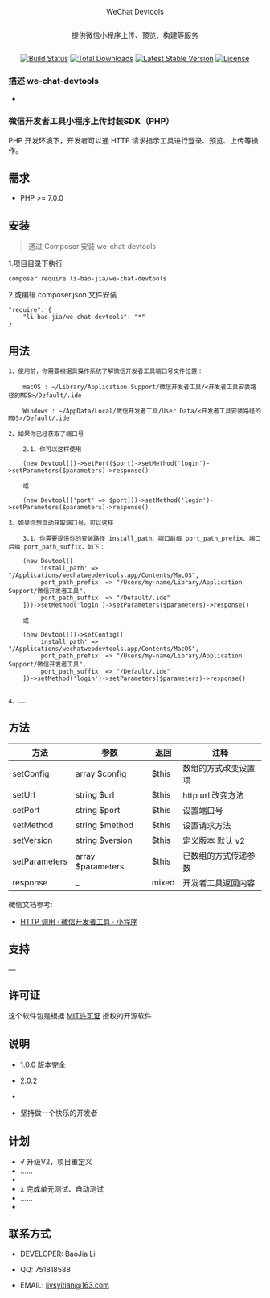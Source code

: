 <div style="display: flex; justify-content: center; align-items: center; flex-direction: column;">
  <p>WeChat Devtools</p>
  <p>提供微信小程序上传、预览、构建等服务</p>
</div>

<p align="center">
<a href="https://github.com/li-bao-jia"><img src="https://github.com/laravel/framework/workflows/tests/badge.svg" alt="Build Status"></a>
<a href="https://packagist.org/packages/li-bao-jia"><img src="https://img.shields.io/packagist/dt/li-bao-jia/we-chat-devtools" alt="Total Downloads"></a>
<a href="https://packagist.org/packages/laravel/framework"><img src="https://img.shields.io/packagist/v/li-bao-jia/we-chat-devtools" alt="Latest Stable Version"></a>
<a href="https://packagist.org/packages/laravel/framework"><img src="https://img.shields.io/packagist/l/li-bao-jia/we-chat-devtools" alt="License"></a>
</p>

### 描述 we-chat-devtools
-


### 微信开发者工具小程序上传封装SDK（PHP）

PHP 开发环境下，开发者可以通 HTTP 请求指示工具进行登录、预览、上传等操作。

## 需求

- PHP >= 7.0.0

## 安装

> 通过 Composer 安装 we-chat-devtools

1.项目目录下执行

    composer require li-bao-jia/we-chat-devtools

2.或编辑 composer.json 文件安装

    "require": {
        "li-bao-jia/we-chat-devtools": "*"
    }

## 用法

    1、使用前，你需要根据具操作系统了解微信开发者工具端口号文件位置：

        macOS : ~/Library/Application Support/微信开发者工具/<开发者工具安装路径的MD5>/Default/.ide
        
        Windows : ~/AppData/Local/微信开发者工具/User Data/<开发者工具安装路径的MD5>/Default/.ide
    
    2、如果你已经获取了端口号
        
        2.1、你可以这样使用

        (new Devtool())->setPort($port)->setMethod('login')->setParameters($parameters)->response()

        或

        (new Devtool(['port' => $port]))->setMethod('login')->setParameters($parameters)->response()

    3、如果你想自动获取端口号，可以这样

        3.1、你需要提供你的安装路径 install_path、端口前缀 port_path_prefix、端口后缀 port_path_suffix，如下：

        (new Devtool([
            'install_path' => "/Applications/wechatwebdevtools.app/Contents/MacOS",
            'port_path_prefix' => "/Users/my-name/Library/Application Support/微信开发者工具",
            'port_path_suffix' => "/Default/.ide"
        ]))->setMethod('login')->setParameters($parameters)->response()

        或

        (new Devtool())->setConfig([
            'install_path' => "/Applications/wechatwebdevtools.app/Contents/MacOS",
            'port_path_prefix' => "/Users/my-name/Library/Application Support/微信开发者工具",
            'port_path_suffix' => "/Default/.ide"
        ])->setMethod('login')->setParameters($parameters)->response()

        
    4、……

## 方法

|方法  | 参数                | 返回    | 注释            |
|----|-------------------|-------|---------------|
| setConfig | array $config     | $this | 数组的方式改变设置项    |
| setUrl | string $url       | $this | http url 改变方法 |
| setPort | string $port      | $this | 设置端口号         |
| setMethod | string $method    | $this | 设置请求方法        |
| setVersion | string $version   | $this | 定义版本 默认 v2    |
| setParameters | array $parameters | $this | 已数组的方式传递参数    |
| response | _                 | mixed | 开发者工具返回内容     |

微信文档参考:

- [HTTP 调用 · 微信开发者工具 · 小程序](https://developers.weixin.qq.com/miniprogram/dev/devtools/http.html)

## 支持

    ……

## 许可证

这个软件包是根据 [MIT许可证](http://opensource.org/licenses/MIT) 授权的开源软件

## 说明
- [1.0.0](https://github.com/li-bao-jia/we-chat-devtools/releases/tag/1.0.0) 版本完全
- [2.0.2](https://github.com/li-bao-jia/we-chat-devtools/releases/tag/2.0.2)

- 
- 坚持做一个快乐的开发者

## 计划

+ √ 升级V2，项目重定义
+ ……
+ 
+ x 完成单元测试、自动测试
+ ……
+ 

## 联系方式

- DEVELOPER: BaoJia Li

- QQ: 751818588

- EMAIL: livsyitian@163.com
